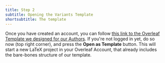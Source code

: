 ```yaml
---
title: Step 2 
subtitle: Opening the Variants Template
shortsubtitle: The template
---
```


Once you have created an account, you can follow [this link to the Overleaf Template we designed for our Authors](https://www.overleaf.com/latex/templates/submission-template-to-variants-for-authors/znsqffgrvshv). If you're not logged in yet, do so now (top right corner), and press the **Open as Template** button. This will start a new LaTeX project in your Overleaf Account, that already includes the bare-bones structure of our template.